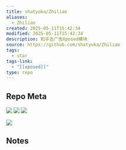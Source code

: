 ```yaml
---
title: shatyuka/Zhiliao
aliases:
  - Zhiliao
created: 2025-05-11T15:42:34
modified: 2025-05-11T15:42:34
description: 知乎去广告Xposed模块
source: https://github.com/shatyuka/Zhiliao
tags:
  - star
tags-link:
  - "[[xposed]]"
type: repo
---
```

## Repo Meta

![](https://img.shields.io/github/stars/shatyuka/Zhiliao?style=for-the-badge&label=stars) ![](https://img.shields.io/github/repo-size/shatyuka/Zhiliao?style=for-the-badge&label=size) ![](https://img.shields.io/github/created-at/shatyuka/Zhiliao?style=for-the-badge&label=since)

[![](https://github-readme-stats.vercel.app/api/pin/?username=shatyuka&repo=Zhiliao&bg_color=00000000)](https://github.com/shatyuka/Zhiliao)

## Notes

